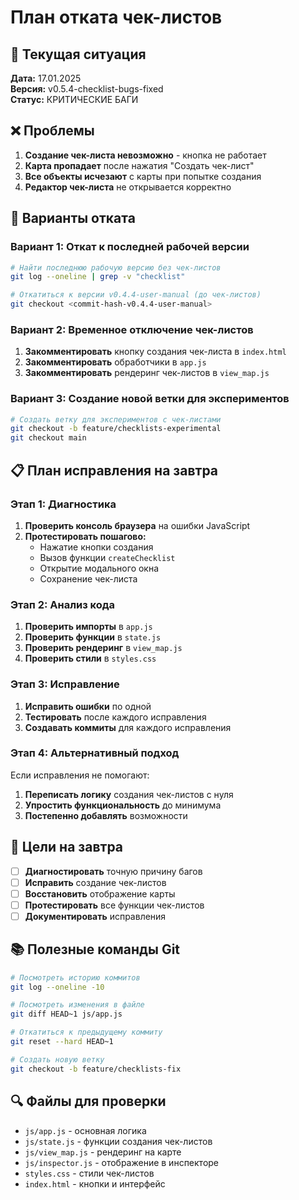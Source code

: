 # План отката чек-листов

## 🚨 Текущая ситуация
**Дата:** 17.01.2025  
**Версия:** v0.5.4-checklist-bugs-fixed  
**Статус:** КРИТИЧЕСКИЕ БАГИ

## ❌ Проблемы
1. **Создание чек-листа невозможно** - кнопка не работает
2. **Карта пропадает** после нажатия "Создать чек-лист"
3. **Все объекты исчезают** с карты при попытке создания
4. **Редактор чек-листа** не открывается корректно

## 🔄 Варианты отката

### Вариант 1: Откат к последней рабочей версии
```bash
# Найти последнюю рабочую версию без чек-листов
git log --oneline | grep -v "checklist"

# Откатиться к версии v0.4.4-user-manual (до чек-листов)
git checkout <commit-hash-v0.4.4-user-manual>
```

### Вариант 2: Временное отключение чек-листов
1. **Закомментировать** кнопку создания чек-листа в `index.html`
2. **Закомментировать** обработчики в `app.js`
3. **Закомментировать** рендеринг чек-листов в `view_map.js`

### Вариант 3: Создание новой ветки для экспериментов
```bash
# Создать ветку для экспериментов с чек-листами
git checkout -b feature/checklists-experimental
git checkout main
```

## 📋 План исправления на завтра

### Этап 1: Диагностика
1. **Проверить консоль браузера** на ошибки JavaScript
2. **Протестировать пошагово:**
   - Нажатие кнопки создания
   - Вызов функции `createChecklist`
   - Открытие модального окна
   - Сохранение чек-листа

### Этап 2: Анализ кода
1. **Проверить импорты** в `app.js`
2. **Проверить функции** в `state.js`
3. **Проверить рендеринг** в `view_map.js`
4. **Проверить стили** в `styles.css`

### Этап 3: Исправление
1. **Исправить ошибки** по одной
2. **Тестировать** после каждого исправления
3. **Создавать коммиты** для каждого исправления

### Этап 4: Альтернативный подход
Если исправления не помогают:
1. **Переписать логику** создания чек-листов с нуля
2. **Упростить функциональность** до минимума
3. **Постепенно добавлять** возможности

## 🎯 Цели на завтра
- [ ] **Диагностировать** точную причину багов
- [ ] **Исправить** создание чек-листов
- [ ] **Восстановить** отображение карты
- [ ] **Протестировать** все функции чек-листов
- [ ] **Документировать** исправления

## 📚 Полезные команды Git
```bash
# Посмотреть историю коммитов
git log --oneline -10

# Посмотреть изменения в файле
git diff HEAD~1 js/app.js

# Откатиться к предыдущему коммиту
git reset --hard HEAD~1

# Создать новую ветку
git checkout -b feature/checklists-fix
```

## 🔍 Файлы для проверки
- `js/app.js` - основная логика
- `js/state.js` - функции создания чек-листов
- `js/view_map.js` - рендеринг на карте
- `js/inspector.js` - отображение в инспекторе
- `styles.css` - стили чек-листов
- `index.html` - кнопки и интерфейс
